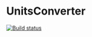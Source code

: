 # UnitsConverter

[![Build status](https://ci.appveyor.com/api/projects/status/rtaks1v6kxj5681r?svg=true)](https://ci.appveyor.com/project/z3le/unitsconverter)
